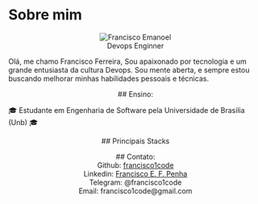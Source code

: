 
# Sobre mim



<center>
<div class="container">
		<div class="col-sm container-img">
       			<img src="https://raw.githubusercontent.com/francisco1code/blog-francisco1code.tech/main/images/Francisco_Emanoel_Ferreira_da_Penha.jpg" alt="Francisco Emanoel" class="img-thumbnail image">
        		<div class="middle">
                		<div class="text"> Devops Enginner </div>
				 </a>
        		</div>
    		</div>
</div>
</center>



<p> Olá, me chamo Francisco Ferreira, Sou apaixonado por tecnologia e um grande entusiasta da cultura Devops. Sou mente aberta, e sempre estou buscando melhorar minhas habilidades pessoais e técnicas.
</p>

<center>  
## Ensino: 
</center>

🎓 Estudante em Engenharia de Software pela Universidade de Brasilia (Unb) 🎓


<center>
## Principais Stacks
</center>


<div>
  <canvas id="myChart"></canvas>
</div>

<script src="https://cdn.jsdelivr.net/npm/chart.js"></script>

<script>
  const ctx = document.getElementById('myChart');

  new Chart(ctx, {
    type: 'bar',
    data: {
      labels: ['Linux', 'Docker', 'Kubernetes', 'Postgres', 'Golang', 'Git', 'CI/CD', 'Mongo'],
      datasets: [{
        label: 'Tabela de Conhecimento',
        data: [8, 8, 2, 5, 4, 10, 7, 6 ],
        borderWidth: 1
      }]
    },
    options: {
      scales: {
        y: {
          beginAtZero: true
        }
      }
    }
  });
</script>



<script>
 / http://www.chartjs.org/docs/#radar-chart-introduction

var data = {
    labels: ["Eating", "Drinking", "Sleeping", "Designing", "Coding", "Cycling", "Running"],
    datasets: [
        {
            label: "My First dataset",
            fillColor: "rgba(220,220,220,0.2)",
            strokeColor: "rgba(220,220,220,1)",
            pointColor: "rgba(220,220,220,1)",
            pointStrokeColor: "#fff",
            pointHighlightFill: "#fff",
            pointHighlightStroke: "rgba(220,220,220,1)",
            data: [65, 59, 90, 81, 56, 55, 40]
        },
        {
            label: "My Second dataset",
            fillColor: "rgba(151,187,205,0.2)",
            strokeColor: "rgba(151,187,205,1)",
            pointColor: "rgba(151,187,205,1)",
            pointStrokeColor: "#fff",
            pointHighlightFill: "#fff",
            pointHighlightStroke: "rgba(151,187,205,1)",
            data: [28, 48, 40, 19, 96, 27, 100]
        }
    ]
};

var ctx = document.getElementById("myChart").getContext("2d");
var myRadarChart = new Chart(ctx).Radar(data);



</script>

<canvas id="myChart" width="600" height="400"></canvas>



<center > 
## Contato:
<div> Github: <a href="https://github.com/francisco1code">francisco1code</a></div>
<div> Linkedin: <a href="https://www.linkedin.com/in/francisco-emanoel-penha-a49706199/">Francisco E. F. Penha</a>  </div>
<div> Telegram: @francisco1code </div>
<div> Email: francisco1code@gmail.com </div>

</center>


<style>

a:hover {
  color: red;
  background-color: transparent;
  text-decoration: underline;
}

a:active {
  color: yellow;
  background-color: transparent;
  text-decoration: underline;
}
</style>

